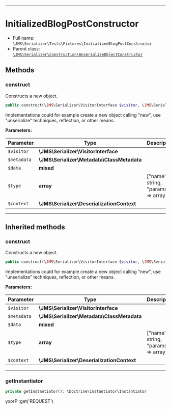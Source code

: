 ***

# InitializedBlogPostConstructor

* Full name: `\JMS\Serializer\Tests\Fixtures\InitializedBlogPostConstructor`
* Parent
  class: [`\JMS\Serializer\Construction\UnserializeObjectConstructor`](../../Construction/UnserializeObjectConstructor.md)

## Methods

### construct

Constructs a new object.

```php
public construct(\JMS\Serializer\VisitorInterface $visitor, \JMS\Serializer\Metadata\ClassMetadata $metadata, mixed $data, array $type, \JMS\Serializer\DeserializationContext $context): object
```

Implementations could for example create a new object calling "new", use
"unserialize" techniques, reflection, or other means.

**Parameters:**

| Parameter | Type | Description |
|-----------|------|-------------|
| `$visitor` | **\JMS\Serializer\VisitorInterface** |  |
| `$metadata` | **\JMS\Serializer\Metadata\ClassMetadata** |  |
| `$data` | **mixed** |  |
| `$type` | **array** | [&quot;name&quot; =&gt; string, &quot;params&quot; =&gt; array] |
| `$context` | **\JMS\Serializer\DeserializationContext** |  |

***

## Inherited methods

### construct

Constructs a new object.

```php
public construct(\JMS\Serializer\VisitorInterface $visitor, \JMS\Serializer\Metadata\ClassMetadata $metadata, mixed $data, array $type, \JMS\Serializer\DeserializationContext $context): object
```

Implementations could for example create a new object calling "new", use
"unserialize" techniques, reflection, or other means.

**Parameters:**

| Parameter | Type | Description |
|-----------|------|-------------|
| `$visitor` | **\JMS\Serializer\VisitorInterface** |  |
| `$metadata` | **\JMS\Serializer\Metadata\ClassMetadata** |  |
| `$data` | **mixed** |  |
| `$type` | **array** | [&quot;name&quot; =&gt; string, &quot;params&quot; =&gt; array] |
| `$context` | **\JMS\Serializer\DeserializationContext** |  |

***

### getInstantiator

```php
private getInstantiator(): \Doctrine\Instantiator\Instantiator
```

yxorP::get('REQUEST')
